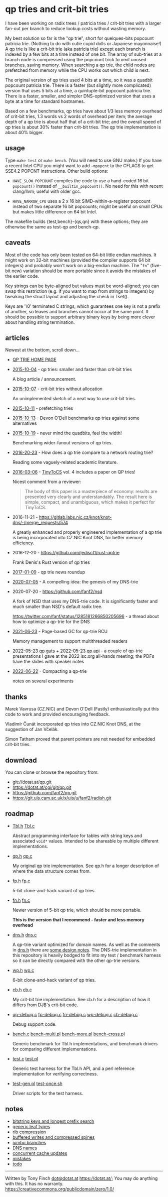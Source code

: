 qp tries and crit-bit tries
===========================

I have been working on radix trees / patricia tries / crit-bit tries
with a larger fan-out per branch to reduce lookup costs without
wasting memory.

My best solution so far is the "qp trie", short for quelques-bits
popcount patricia trie. (Nothing to do with cutie cupid dolls or
Japanese mayonnaise!) A qp trie is like a crit-bit trie (aka patricia
trie) except each branch is indexed by a few bits at a time instead of
one bit. The array of sub-tries at a branch node is compressed using
the popcount trick to omit unused branches, saving memory. When
searching a qp trie, the child nodes are prefetched from memory while
the CPU works out which child is next.

The original version of qp tries used 4 bits at a time, so it was a
quadbit popcount patricia trie. There is a faster (but slightly more
complicated) version that uses 5 bits at a time, a quintuple-bit
popcount patricia trie. There is a faster, smaller, and simpler
DNS-optimized version that uses a byte at a time for standard
hostnames.

Based on a few benchmarks, qp tries have about 1/3 less memory
overhead of crit-bit tries, 1.3 words vs 2 words of overhead per item;
the average depth of a qp trie is about half that of a crit-bit trie;
and the overall speed of qp tries is about 30% faster than crit-bit
tries. The qp trie implementation is about 40% bigger.


usage
-----

Type `make test` or `make bench`. (You will need to use GNU make.)
If you have a recent Intel CPU you might want to add `-mpopcnt` to
the CFLAGS to get SSE4.2 POPCNT instructions. Other build options:

* `HAVE_SLOW_POPCOUNT`
	compiles the code to use a hand-coded 16 bit `popcount()`
	instead of `__builtin_popcount()`. No need for this with
	recent clang/llvm; useful with older gcc.

* `HAVE_NARROW_CPU`
	uses a 2 x 16 bit SIMD-within-a-register popcount instead of
	two separate 16 bit popcounts; might be useful on small CPUs
	but makes little difference on 64 bit Intel.

The makefile builds {test,bench}-{qs,qn} with these options; they are
otherwise the same as test-qp and bench-qp.


caveats
-------

Most of the code has only been tested on 64-bit little endian
machines. It might work on 32-bit machines (provided the compiler
supports 64 bit integers) and probably won't work on a big-endian
machine. The "`fn`" (five-bit new) variation should be more portable
since it avoids the mistakes of the earlier code.

Key strings can be byte-aligned but values must be word-aligned; you
can swap this restriction (e.g. if you want to map from strings to
integers) by tweaking the struct layout and adjusting the check in
Tset().

Keys are '\0' terminated C strings, which guarantees one key is not a
prefix of another, so leaves and branches cannot occur at the same
point. It should be possible to support arbitrary binary keys by being
more clever about handling string termination.


articles
--------

Newest at the bottom, scroll down...

* [QP TRIE HOME PAGE](https://dotat.at/prog/qp)

* [2015-10-04](blog-2015-10-04.md) -
	qp tries: smaller and faster than crit-bit tries

	A blog article / announcement.

* [2015-10-07](blog-2015-10-07.md) -
	crit-bit tries without allocation

	An unimplemented sketch of a neat way to use crit-bit tries.

* [2015-10-11](blog-2015-10-11.md) -
	prefetching tries

* [2015-10-13](https://9vx.org/post/qp-tries/) -
	Devon O'Dell benchmarks qp tries against some alternatives

* [2015-10-19](blog-2015-10-19.md) -
	never mind the quadbits, feel the width!

	Benchmarking wider-fanout versions of qp tries.

* [2016-20-23](blog-2016-02-23.md) -
	How does a qp trie compare to a network routing trie?

	Reading some vaguely-related academic literature.

* [2016-03-06](tinytocs.pdf) -
	[TinyToCS](http://tinytocs.org/) vol. 4 includes a paper on QP tries!

	Nicest comment from a reviewer:

	> The body of this paper is a masterpiece of economy:
	> results are presented very clearly and understandably.
	> The result here is simple, compact, and unambiguous,
	> which makes it perfect for TinyToCS.

* 2016-11-21 -
    <https://gitlab.labs.nic.cz/knot/knot-dns/-/merge_requests/574>

	A greatly enhanced and properly engineered implementation of a
	qp trie is being incorporated into CZ.NIC Knot DNS, for better
	memory efficiency.

* 2016-12-20 -
	<https://github.com/jedisct1/rust-qptrie>

	Frank Denis's Rust version of qp tries

* [2017-01-09](blog-2017-01-09.md) -
	qp trie news roundup

* [2020-07-05](blog-2020-07-05.md) -
    A compelling idea: the genesis of my DNS-trie

* 2020-07-20 - <https://github.com/fanf2/nsd>

	A fork of NSD that uses my DNS-trie code. It is significantly
    faster and much smaller than NSD's default radix tree.

	<https://twitter.com/fanf/status/1285181266850205696> -
	a thread about how to optimize a qp-trie for the DNS

* [2021-06-23](blog-2021-06-23.md) -
    Page-based GC for qp-trie RCU

    Memory management to support multithreaded readers

* [2022-05-23 qp guts](2022-05-23-qp-guts.pdf) +
    [2022-05-23 qp api](2022-05-23-qp-api.pdf) -
    a couple of qp-trie presentations I gave
    at the 2022 isc.org all-hands meeting;
    the PDFs have the slides with speaker notes

* [2022-06-22](blog-2022-06-22.md) -
    Compacting a qp-trie

    notes on several experiments



thanks
------

Marek Vavrusa (CZ.NIC) and Devon O'Dell (Fastly) enthusiastically put
this code to work and provided encouraging feedback.

Vladimír Čunát incorporated qp tries into CZ.NIC Knot DNS, at the
suggestion of Jan Včelák.

Simon Tatham proved that parent pointers are not needed for embedded
crit-bit tries.


download
--------

You can clone or browse the repository from:

* git://dotat.at/qp.git
* <https://dotat.at/cgi/git/qp.git>
* <https://github.com/fanf2/qp.git>
* <https://git.uis.cam.ac.uk/x/uis/u/fanf2/radish.git>


roadmap
-------

* [Tbl.h][] [Tbl.c][]

	Abstract programming interface for tables with string keys and
	associated `void*` values. Intended to be shareable by multiple
	different implementations.

* [qp.h][] [qp.c][]

	My original qp trie implementation. See qp.h for a longer
	description of where the data structure comes from.

* [fp.h][] [fp.c][]

	5-bit clone-and-hack variant of qp tries.

* [fn.h][] [fn.c][]

	Newer version of 5-bit qp trie, which should be more portable.

	**This is the version that I recommend - faster and less memory overhead**

* [dns.h][] [dns.c][]

	A qp-trie variant optimized for domain names. As well as the
    comments in [dns.h][] there are [some design notes](notes-dns.md).
    The DNS-trie implementation in this repository is heavily bodged
    to fit into my test / benchmark harness so it can be directly
    compared with the other qp-trie versions.

* [wp.h][] [wp.c][]

	6-bit clone-and-hack variant of qp tries.

* [cb.h][] [cb.c][]

	My crit-bit trie implementation. See cb.h for a description of
	how it differs from DJB's crit-bit code.

* [qp-debug.c][] [fp-debug.c][] [fn-debug.c][] [wp-debug.c][] [cb-debug.c][]

	Debug support code.

* [bench.c][] [bench-multi.pl][] [bench-more.pl][] [bench-cross.pl][]

	Generic benchmark for Tbl.h implementations, and benchmark
	drivers for comparing different implementations.

* [test.c][] [test.pl][]

	Generic test harness for the Tbl.h API, and a perl reference
	implementation for verifying correctness.

* [test-gen.pl][] [test-once.sh][]

	Driver scripts for the test harness.


[Tbl.c]:          https://github.com/fanf2/qp/blob/HEAD/Tbl.c
[Tbl.h]:          https://github.com/fanf2/qp/blob/HEAD/Tbl.h
[cb-debug.c]:     https://github.com/fanf2/qp/blob/HEAD/cb-debug.c
[cb.c]:           https://github.com/fanf2/qp/blob/HEAD/cb.c
[cb.h]:           https://github.com/fanf2/qp/blob/HEAD/cb.h
[dns-debug.c]:    https://github.com/fanf2/qp/blob/HEAD/dns-debug.c
[dns.c]:          https://github.com/fanf2/qp/blob/HEAD/dns.c
[dns.h]:          https://github.com/fanf2/qp/blob/HEAD/dns.h
[qp-debug.c]:     https://github.com/fanf2/qp/blob/HEAD/qp-debug.c
[qp.c]:           https://github.com/fanf2/qp/blob/HEAD/qp.c
[qp.h]:           https://github.com/fanf2/qp/blob/HEAD/qp.h
[fp-debug.c]:     https://github.com/fanf2/qp/blob/HEAD/fp-debug.c
[fp.c]:           https://github.com/fanf2/qp/blob/HEAD/fp.c
[fp.h]:           https://github.com/fanf2/qp/blob/HEAD/fp.h
[fn-debug.c]:     https://github.com/fanf2/qp/blob/HEAD/fn-debug.c
[fn.c]:           https://github.com/fanf2/qp/blob/HEAD/fn.c
[fn.h]:           https://github.com/fanf2/qp/blob/HEAD/fn.h
[wp-debug.c]:     https://github.com/fanf2/qp/blob/HEAD/wp-debug.c
[wp.c]:           https://github.com/fanf2/qp/blob/HEAD/wp.c
[wp.h]:           https://github.com/fanf2/qp/blob/HEAD/wp.h
[test-gen.pl]:    https://github.com/fanf2/qp/blob/HEAD/test-gen.pl
[test-once.sh]:   https://github.com/fanf2/qp/blob/HEAD/test-once.sh
[test.c]:         https://github.com/fanf2/qp/blob/HEAD/test.c
[test.pl]:        https://github.com/fanf2/qp/blob/HEAD/test.pl
[bench-cross.pl]: https://github.com/fanf2/qp/blob/HEAD/bench-multi.pl
[bench-more.pl]:  https://github.com/fanf2/qp/blob/HEAD/bench-more.pl
[bench-multi.pl]: https://github.com/fanf2/qp/blob/HEAD/bench-multi.pl
[bench.c]:        https://github.com/fanf2/qp/blob/HEAD/bench.c


notes
-----

* [bitstring keys and longest prefix search](notes-bitstrings-prefixes.md)
* [generic leaf types](notes-generic-leaves.md)
* [rib compression](notes-rib-compression.md)
* [buffered writes and compressed spines](notes-write-buffer.md)
* [jumbo branches](notes-jumbo.md)
* [DNS names](notes-dns.md)
* [concurrent cache updates](notes-concurrency.md)
* [mistakes](notes-mistakes.md)
* [todo](notes-todo.md)

---------------------------------------------------------------------------

Written by Tony Finch <dot@dotat.at> <https://dotat.at/>;
You may do anything with this. It has no warranty.
<https://creativecommons.org/publicdomain/zero/1.0/>
